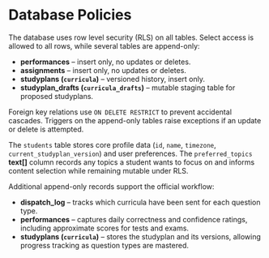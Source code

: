 # Database Policies

The database uses row level security (RLS) on all tables. Select access is allowed to all rows, while several tables are append-only:

- **performances** – insert only, no updates or deletes.
- **assignments** – insert only, no updates or deletes.
- **studyplans (`curricula`)** – versioned history, insert only.
 - **studyplan_drafts (`curricula_drafts`)** – mutable staging table for proposed studyplans.

Foreign key relations use `ON DELETE RESTRICT` to prevent accidental cascades. Triggers on the append-only tables raise exceptions if an update or delete is attempted.

The `students` table stores core profile data (`id`, `name`, `timezone`, `current_studyplan_version`) and user preferences. The `preferred_topics` **text[]** column records any topics a student wants to focus on and informs content selection while remaining mutable under RLS.

Additional append-only records support the official workflow:

- **dispatch_log** – tracks which curricula have been sent for each question type.
- **performances** – captures daily correctness and confidence ratings, including approximate scores for tests and exams.
- **studyplans (`curricula`)** – stores the studyplan and its versions, allowing progress tracking as question types are mastered.
